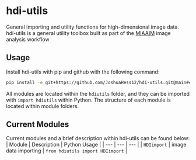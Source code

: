 # hdi-utils
General importing and utility functions for high-dimensional image data. hdi-utils is a general utility toolbox built as part of the [MIAAIM]() image analysis workflow

## Usage
Install hdi-utils with pip and github with the following command:
```bash
pip install -e git+https://github.com/JoshuaHess12/hdi-utils.git@main#egg=hdi-utils
```
All modules are located within the `hdiutils` folder, and they can be imported with `import hdiutils` within Python. The structure of each module is located within module folders.

## Current Modules
Current modules and a brief description within hdi-utils can be found below:
| Module | Description | Python Usage |
| --- | --- | --- |
| `HDIimport` | image data importing | `from hdiutils import HDIimport` |
